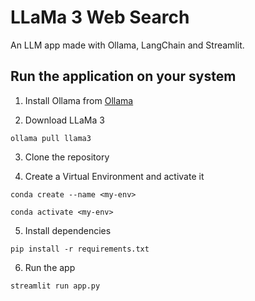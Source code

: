 # LLaMa 3 Web Search

An LLM app made with Ollama, LangChain and Streamlit.

## Run the application on your system

1. Install Ollama from [Ollama](https://ollama.com/)

2. Download LLaMa 3 

`ollama pull llama3`

3. Clone the repository

4. Create a Virtual Environment and activate it

`conda create --name <my-env>`

`conda activate <my-env>`

5. Install dependencies

`pip install -r requirements.txt`

6. Run the app

`streamlit run app.py`